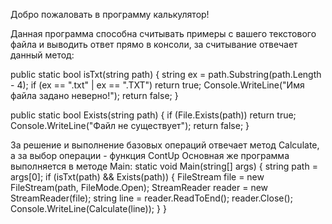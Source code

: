 Добро пожаловать в программу калькулятор!

Данная программа способна считывать примеры с вашего текстового файла и выводить ответ прямо в консоли,
за считывание отвечает данный метод:

  public static bool isTxt(string path)
        {
            string ex = path.Substring(path.Length - 4);
            if (ex == ".txt" | ex == ".TXT")
                return true;
            Console.WriteLine("Имя файла задано неверно!");
            return false;
        }

  public static bool Exists(string path)
        {
            if (File.Exists(path))
                return true;
            Console.WriteLine("Файл не существует");
            return false;
        }
        
За решение и выполнение базовых операций отвечает метод Calculate, а за выбор операции - функция ContUp
Основная же программа выполняется в методе Main:
 static void Main(string[] args)
        {
            string path = args[0];
            if (isTxt(path) && Exists(path))
            {
                FileStream file = new FileStream(path, FileMode.Open);
                StreamReader reader = new StreamReader(file);
                string line = reader.ReadToEnd();
                reader.Close();
                Console.WriteLine(Calculate(line));
            }
        }
